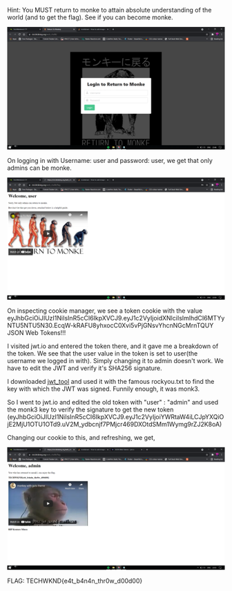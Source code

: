Hint: You MUST return to monke to attain absolute understanding of the world (and to get the flag). See if you can become monke.

![Main Page](./ss1.png)

On logging in with Username: user and password: user, we get that only admins can be monke.

![Error](./ss2.png)

On inspecting cookie manager, we see a token cookie with the value eyJhbGciOiJIUzI1NiIsInR5cCI6IkpXVCJ9.eyJ1c2VyIjoidXNlciIsImlhdCI6MTYyNTU5NTU5N30.EcqW-kRAFU8yhxocC0Xvi5vPjGNsvYhcnNGcMrnTQUY
JSON Web Tokens!!!

I visited jwt.io and entered the token there, and it gave me a breakdown of the token.
We see that the user value in the token is set to user(the username we logged in with).
Simply changing it to admin doesn't work. We have to edit the JWT and verify it's SHA256 signature.

I downloaded [jwt_tool](https://github.com/ticarpi/jwt_tool) and used it with the famous rockyou.txt to find the key with which the JWT was signed.
Funnily enough, it was monk3.

So I went to jwt.io and edited the old token with "user" : "admin" and used the monk3 key to verify the signature to get the new token
(eyJhbGciOiJIUzI1NiIsInR5cCI6IkpXVCJ9.eyJ1c2VyIjoiYWRtaW4iLCJpYXQiOjE2MjU1OTU1OTd9.uV2M_ydbcnjf7PMjcr469DXOtdSMm1Wymg9rZJ2K8oA)

Changing our cookie to this, and refreshing, we get,


![FLAG](./ss3.png)


FLAG: TECHWKND{e4t_b4n4n_thr0w_d00d00}